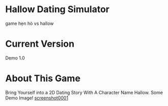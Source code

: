# Hallow Dating Simulator
game hẹn hò vs hallow

# Current Version
Demo 1.0

# About This Game
Bring Yourself into a 2D Dating Story With A Character Name Hallow.
Some Demo Image!
[screenshot0001](https://user-images.githubusercontent.com/121708436/218639018-cf6fd611-abb3-468c-9cad-0a8df3c7abe2.png)
